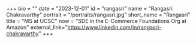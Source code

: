 +++
bio = ""
date = "2023-12-01"
id = "rangasri"
name = "Rangasri Chakravarthy"
portrait = "/portraits/rangasri.jpg"
short_name = "Rangasri"
title = "MS at UCSC"
now = "SDE in the E-Commerce Foundations Org at Amazon"
external_link="https://www.linkedin.com/in/rangasri-chakravarthy"
+++

